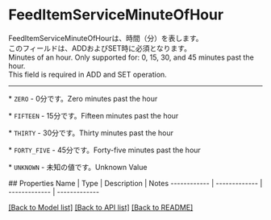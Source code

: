 # FeedItemServiceMinuteOfHour

<div lang=\"ja\">FeedItemServiceMinuteOfHourは、時間（分）を表します。<br> このフィールドは、ADDおよびSET時に必須となります。</div> <div lang=\"en\">Minutes of an hour. Only supported for: 0, 15, 30, and 45 minutes past the hour.<br> This field is required in ADD and SET operation.</div> <hr> <p>* <code>ZERO</code> - <span lang=\"ja\">0分です。</span><span lang=\"en\">Zero minutes past the hour</span></p> <p>* <code>FIFTEEN</code> - <span lang=\"ja\">15分です。</span><span lang=\"en\">Fifteen minutes past the hour</span></p> <p>* <code>THIRTY</code> - <span lang=\"ja\">30分です。</span><span lang=\"en\">Thirty minutes past the hour</span></p> <p>* <code>FORTY_FIVE</code> - <span lang=\"ja\">45分です。</span><span lang=\"en\">Forty-five minutes past the hour</span></p> <p>* <code>UNKNOWN</code> - <span lang=\"ja\">未知の値です。</span><span lang=\"en\">Unknown Value</span></p> 
## Properties
Name | Type | Description | Notes
------------ | ------------- | ------------- | -------------

[[Back to Model list]](../README.md#documentation-for-models) [[Back to API list]](../README.md#documentation-for-api-endpoints) [[Back to README]](../README.md)


